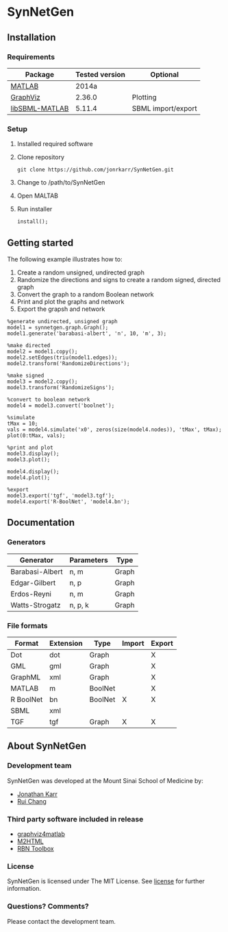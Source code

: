 # SynNetGen

## Installation

### Requirements

Package                                            | Tested version | Optional
-------------------------------------------------- | -------------- | ------------------
[MATLAB](http://www.mathworks.com/products/matlab) | 2014a          | 
[GraphViz](http://graphviz.org)                    | 2.36.0         | Plotting
[libSBML-MATLAB](http://sbml.org/Software/libSBML) | 5.11.4         | SBML import/export

### Setup
1. Installed required software
2. Clone repository

    ```
    git clone https://github.com/jonrkarr/SynNetGen.git
    ```
3. Change to /path/to/SynNetGen
4. Open MALTAB
5. Run installer

    ```
    install();
    ```
    
## Getting started

The following example illustrates how to:

1. Create a random unsigned, undirected graph
2. Randomize the directions and signs to create a random signed, directed graph
3. Convert the graph to a random Boolean network
4. Print and plot the graphs and network
5. Export the grapsh and network

```
%generate undirected, unsigned graph
model1 = synnetgen.graph.Graph();
model1.generate('barabasi-albert', 'n', 10, 'm', 3);

%make directed
model2 = model1.copy();
model2.setEdges(triu(model1.edges));
model2.transform('RandomizeDirections');

%make signed
model3 = model2.copy();
model3.transform('RandomizeSigns');

%convert to boolean network
model4 = model3.convert('boolnet');

%simulate
tMax = 10;
vals = model4.simulate('x0', zeros(size(model4.nodes)), 'tMax', tMax);
plot(0:tMax, vals);

%print and plot
model3.display();
model3.plot();

model4.display();
model4.plot();

%export
model3.export('tgf', 'model3.tgf');
model4.export('R-BoolNet', 'model4.bn');
```

## Documentation

### Generators
Generator       | Parameters | Type 
--------------- | ---------- | -----
Barabasi-Albert | n, m       | Graph
Edgar-Gilbert   | n, p       | Graph
Erdos-Reyni     | n, m       | Graph
Watts-Strogatz  | n, p, k    | Graph

### File formats
Format    | Extension | Type    | Import | Export
-------   | --------- | ------- | ------ | ------ 
Dot       | dot       | Graph   |        | X 
GML       | gml       | Graph   |        | X 
GraphML   | xml       | Graph   |        | X 
MATLAB    | m         | BoolNet |        | X
R BoolNet | bn        | BoolNet | X      | X
SBML      | xml       |         |        |
TGF       | tgf       | Graph   | X      | X 

## About SynNetGen

### Development team
SynNetGen was developed at the Mount Sinai School of Medicine by:
* [Jonathan Karr](http://research.mssm.edu/karr)
* [Rui Chang](http://research.mssm.edu/changlab)

### Third party software included in release
* [graphviz4matlab](https://github.com/graphviz4matlab/graphviz4matlab)
* [M2HTML](http://www.artefact.tk/software/matlab/m2html)
* [RBN Toolbox](http://www.teuscher-research.ch/rbntoolbox)

### License
SynNetGen is licensed under The MIT License. See [license](LICENSE) for further information.

### Questions? Comments?
Please contact the development team.